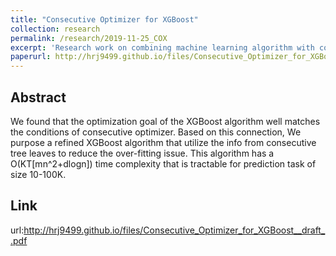 ```yaml
---
title: "Consecutive Optimizer for XGBoost"
collection: research
permalink: /research/2019-11-25_COX
excerpt: 'Research work on combining machine learning algorithm with combinatorial optimization with Prof Teo Chung-Piaw in NUS Business School'
paperurl: http://hrj9499.github.io/files/Consecutive_Optimizer_for_XGBoost__draft_.pdf
---
```



## Abstract
We found that the optimization goal of the XGBoost algorithm well matches the conditions of consecutive optimizer. Based on this connection, We purpose a refined XGBoost algorithm that utilize the info from consecutive tree leaves to reduce the over-fitting issue. This algorithm has a O(KT[mn^2+dlogn]) time complexity that is tractable for prediction task of size 10-100K. 

## Link
url:http://hrj9499.github.io/files/Consecutive_Optimizer_for_XGBoost__draft_.pdf
